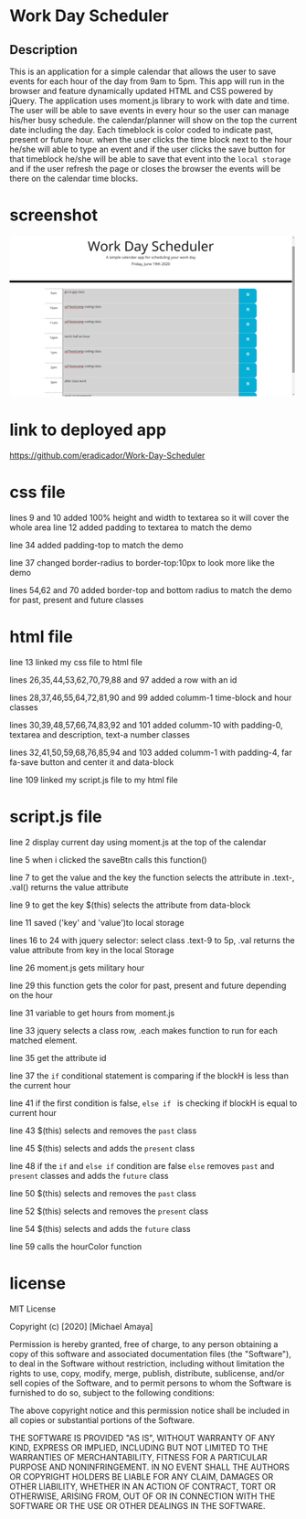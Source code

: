 # Work Day Scheduler

## Description
This is an application for a simple calendar that allows the user to save events for each hour of the day from 9am to 5pm. This app will run in the browser and feature dynamically updated HTML and CSS powered by jQuery. The application uses moment.js library to work with date and time. The user will be able to save events in every hour so the user can manage his/her busy schedule. the calendar/planner will show on the top the current date including the day. Each timeblock is color coded to indicate past, present or future hour. when the user clicks the time block next to the hour he/she will able to type an event and if the user clicks the save button for that timeblock he/she will be able to save that event into the `local storage` and if the user refresh the page or closes the browser the events will be there on the calendar time blocks.

# screenshot
<img src ="/assets/images/Screenshot.png" width="500">

# link to deployed app
https://github.com/eradicador/Work-Day-Scheduler

# css file
lines 9 and 10 added 100% height and width to textarea so it will cover the whole area 
line 12 added padding to textarea to match the demo

line 34 added padding-top to match the demo

line 37 changed border-radius to border-top:10px to look more like the demo

lines 54,62 and 70 added border-top and bottom radius to match the demo for past, present and future classes

# html file
line 13 linked my css file to html file

lines 26,35,44,53,62,70,79,88 and 97 added a row with an id

lines 28,37,46,55,64,72,81,90 and 99 added columm-1 time-block and hour classes

lines 30,39,48,57,66,74,83,92 and 101 added columm-10 with padding-0, textarea and description, text-a number classes

lines 32,41,50,59,68,76,85,94 and 103 added columm-1 with padding-4, far fa-save button and center it and data-block

line 109 linked my script.js file to my html file

# script.js file
line 2 display current day using moment.js at the top of the calendar

line 5 when i clicked the saveBtn calls this function()

line 7 to get the value and the key the function selects the attribute in .text-, .val() returns the value attribute

line 9 to get the key $(this) selects the attribute from data-block

line 11 saved ('key' and 'value')to local storage

lines 16 to 24 with jquery selector: select class .text-9 to 5p, .val returns the value attribute from key in the local Storage

line 26 moment.js gets military hour

line 29 this function gets the color for past, present and future depending on the hour

line 31 variable to get hours from moment.js 

line 33 jquery selects a class row, .each makes function to run for each matched element. 

line 35 get the attribute id

line 37 the `if` conditional statement is comparing if the blockH is less than the current hour   

line 41 if the first condition is false, `else if ` is checking if blockH is equal to current hour 

line 43 $(this) selects and removes the `past` class

line 45 $(this) selects and adds the `present` class

line 48 if the `if` and `else if` condition are false `else` removes `past` and `present` classes and adds the `future` class 

line 50 $(this) selects and removes the `past` class

line 52 $(this) selects and removes the `present` class

line 54 $(this) selects and adds the `future` class

line 59 calls the hourColor function

# license
MIT License

Copyright (c) [2020] [Michael Amaya]

Permission is hereby granted, free of charge, to any person obtaining a copy
of this software and associated documentation files (the "Software"), to deal
in the Software without restriction, including without limitation the rights
to use, copy, modify, merge, publish, distribute, sublicense, and/or sell
copies of the Software, and to permit persons to whom the Software is
furnished to do so, subject to the following conditions:

The above copyright notice and this permission notice shall be included in all
copies or substantial portions of the Software.

THE SOFTWARE IS PROVIDED "AS IS", WITHOUT WARRANTY OF ANY KIND, EXPRESS OR
IMPLIED, INCLUDING BUT NOT LIMITED TO THE WARRANTIES OF MERCHANTABILITY,
FITNESS FOR A PARTICULAR PURPOSE AND NONINFRINGEMENT. IN NO EVENT SHALL THE
AUTHORS OR COPYRIGHT HOLDERS BE LIABLE FOR ANY CLAIM, DAMAGES OR OTHER
LIABILITY, WHETHER IN AN ACTION OF CONTRACT, TORT OR OTHERWISE, ARISING FROM,
OUT OF OR IN CONNECTION WITH THE SOFTWARE OR THE USE OR OTHER DEALINGS IN THE
SOFTWARE.